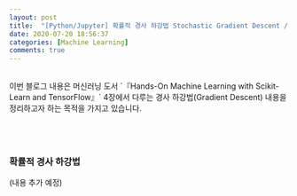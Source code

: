 ```yaml
---
layout: post
title:  "[Python/Jupyter] 확률적 경사 하강법 Stochastic Gradient Descent / 미니 배치 경사 하강법 Minibatch Gradient Descent 정리"
date: 2020-07-20 18:56:37
categories: [Machine Learning]
comments: true
---
```

<br>
이번 블로그 내용은 머신러닝 도서 `『Hands-On Machine Learning with Scikit-Learn and TensorFlow』` 4장에서 다루는 경사 하강법(Gradient Descent) 내용을 정리하고자 하는 목적을 가지고 있습니다. 
<br><br><br><br>

### 확률적 경사 하강법

(내용 추가 예정)
